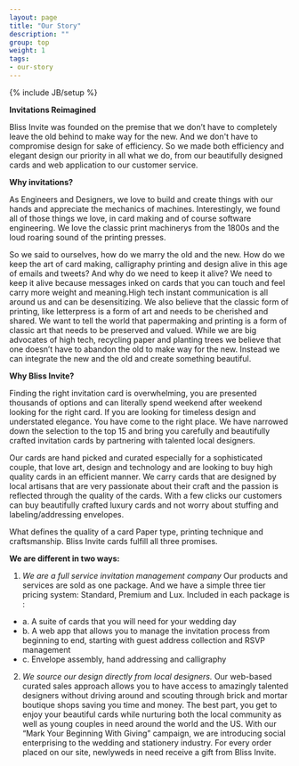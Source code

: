 ```yaml
---
layout: page
title: "Our Story"
description: ""
group: top
weight: 1
tags: 
- our-story
---
```

{% include JB/setup %}

**Invitations Reimagined**

Bliss Invite was founded on the premise that we don’t have to completely leave the old behind to make way for the new. And we don't have to compromise design for sake of efficiency. So we made both efficiency and elegant design our priority in all what we do, from our beautifully designed cards and web application to our customer service.  

**Why invitations?**

As Engineers and Designers, we love to build and create things with our hands and appreciate the mechanics of machines. Interestingly, we found all of those things we love, in card making and of course software engineering. We love the classic print machinerys from the 1800s and the loud roaring sound of the printing presses. 

So we said to ourselves, how do we marry the old and the new. How do we keep the art of card making, calligraphy printing and design alive in this age of emails and tweets? And why do we need to keep it alive? We need to keep it alive because messages inked on cards that you can touch and feel carry more weight and meaning.High tech instant communication is all around us and can be desensitizing. We also believe that the classic form of printing, like letterpress is a form of art and needs to be cherished and shared. We want to tell the world that papermaking and printing is a form of classic art that needs to be preserved and valued. While we are big advocates of high tech, recycling paper and planting trees we believe that one doesn’t have to abandon the old to make way for the new. Instead we can integrate the new and the old and create something beautiful.

**Why Bliss Invite?**

Finding the right invitation card is overwhelming, you are presented thousands of options and can literally spend weekend after weekend looking for the right card. If you are looking for timeless design and understated elegance. You have come to the right place. We have narrowed down the selection to the top 15 and bring you carefully and beautifully crafted invitation cards by partnering with talented local designers.

Our cards are hand picked and curated especially for a sophisticated couple, that love art, design and technology and are looking to buy high quality cards in an efficient manner. We carry cards that are designed by local artisans that are very passionate about their craft and the passion is reflected through the quality of the cards. With a few clicks our customers can buy beautifully crafted luxury cards and not worry about stuffing and labeling/addressing envelopes. 

What defines the quality of a card
Paper type, printing technique and craftsmanship. Bliss Invite cards fulfill all three promises. 

**We are different in two ways:**

1. *We are a full service invitation management company* Our products and services are sold as one package. And we have a simple three tier pricing system: Standard, Premium and Lux. 
  Included in each package is :
  * a. A suite of cards that you will need for your wedding day 
  * b. A web app that allows you to manage the invitation process from beginning to end, starting with guest address collection and RSVP management 
  * c. Envelope assembly, hand addressing and calligraphy  

2. *We source our design directly from local designers.* Our web-based curated sales approach allows you to have access to amazingly talented designers without driving around and scouting through brick and mortar boutique shops saving you time and money. The best part, you get to enjoy your beautiful cards while nurturing both the local community as well as young couples in need around the world and the US.  With our “Mark Your Beginning With Giving” campaign, we are introducing social enterprising to the wedding and stationery industry. For every order placed on our site, newlyweds in need receive a gift from Bliss Invite. 